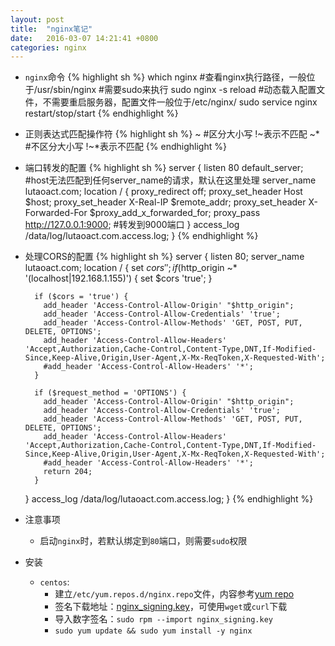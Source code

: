 ```yaml
---
layout: post
title:  "nginx笔记"
date:   2016-03-07 14:21:41 +0800
categories: nginx
---
```

* `nginx`命令
{% highlight sh %}
which nginx #查看nginx执行路径，一般位于/usr/sbin/nginx #需要sudo来执行
sudo nginx -s reload #动态载入配置文件，不需要重启服务器，配置文件一般位于/etc/nginx/
sudo service nginx restart/stop/start
{% endhighlight %}

* 正则表达式匹配操作符
{% highlight sh %}
~  #区分大小写 !~表示不匹配
~* #不区分大小写 !~*表示不匹配
{% endhighlight %}

* 端口转发的配置
{% highlight sh %}
server
{
    listen 80 default_server; #host无法匹配到任何server_name的请求，默认在这里处理
    server_name lutaoact.com;
    location / {
        proxy_redirect off;
        proxy_set_header Host $host;
        proxy_set_header X-Real-IP $remote_addr;
        proxy_set_header X-Forwarded-For $proxy_add_x_forwarded_for;
        proxy_pass http://127.0.0.1:9000; #转发到9000端口
    }
    access_log /data/log/lutaoact.com.access.log;
}
{% endhighlight %}

* 处理CORS的配置
{% highlight sh %}
server
{
    listen 80;
    server_name lutaoact.com;
    location / {
        set $cors '';
        if ($http_origin ~* '(localhost|192\.168\.1\.155)') {
          set $cors 'true';
        }

        if ($cors = 'true') {
          add_header 'Access-Control-Allow-Origin' "$http_origin";
          add_header 'Access-Control-Allow-Credentials' 'true';
          add_header 'Access-Control-Allow-Methods' 'GET, POST, PUT, DELETE, OPTIONS';
          add_header 'Access-Control-Allow-Headers' 'Accept,Authorization,Cache-Control,Content-Type,DNT,If-Modified-Since,Keep-Alive,Origin,User-Agent,X-Mx-ReqToken,X-Requested-With';
          #add_header 'Access-Control-Allow-Headers' '*';
        }

        if ($request_method = 'OPTIONS') {
          add_header 'Access-Control-Allow-Origin' "$http_origin";
          add_header 'Access-Control-Allow-Credentials' 'true';
          add_header 'Access-Control-Allow-Methods' 'GET, POST, PUT, DELETE, OPTIONS';
          add_header 'Access-Control-Allow-Headers' 'Accept,Authorization,Cache-Control,Content-Type,DNT,If-Modified-Since,Keep-Alive,Origin,User-Agent,X-Mx-ReqToken,X-Requested-With';
          #add_header 'Access-Control-Allow-Headers' '*';
          return 204;
        }
    }
    access_log /data/log/lutaoact.com.access.log;
}
{% endhighlight %}


* 注意事项
  * 启动`nginx`时，若默认绑定到`80`端口，则需要`sudo`权限

* 安装
  * `centos`:
    *  建立`/etc/yum.repos.d/nginx.repo`文件，内容参考[yum repo][nginx-linux-packages]
    *  签名下载地址：[nginx_signing.key][nginx_signing.key]，可使用`wget`或`curl`下载
    *  导入数字签名：`sudo rpm --import nginx_signing.key`
    *  `sudo yum update && sudo yum install -y nginx`

[nginx_signing.key]: http://nginx.org/keys/nginx_signing.key
[nginx-linux-packages]: http://nginx.org/en/linux_packages.html#mainline
